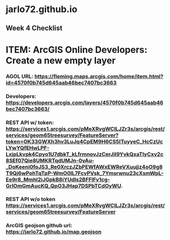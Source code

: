 # jarlo72.github.io

## Week 4 Checklist
# ITEM: ArcGIS Online Developers: Create a new empty layer
### AGOL URL: https://fleming.maps.arcgis.com/home/item.html?id=4570f0b745d645aab46bec7407bc3663
### Developers: https://developers.arcgis.com/layers/4570f0b745d645aab46bec7407bc3663/
### REST API w/ token: https://services1.arcgis.com/pMeXRvgWClLJZr3s/arcgis/rest/services/geom65treesurvey/FeatureServer?token=OK33GWXh3hv3LuJq4CpEM9H6CS5ITuyyeC_HcCzUcLYwYQfEHwLPF-LxjpLkvpk4Cpyo1U7dbkT_kLfrmnovJzCerJiI9YvkQxaTlyCxv2c8SEf07Qie8UMKRTqdUMJn-0vAu-_DoKeeni0foJS3_Re0XrczJZbPEWfAWxEWReVXuujjz4oO9g8T9Qj6wPohTqTpP-WmO0lL7FcvPVsk_7Ymsrwnu23cXsmWpL-Ee9r8_MmhI2iJGpkB8iYUdls2BFFlFv1cg-GrIOmGmAucKQ_QpO3JHap7DSPbTCdOyWU.

### REST API w/o token https://services1.arcgis.com/pMeXRvgWClLJZr3s/arcgis/rest/services/geom65treesurvey/FeatureServer

### ArcGIS geojson github url: https://jarlo72.github.io/map.geojson
